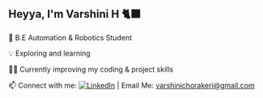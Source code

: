 ## Heyya, I'm Varshini H 🐈‍⬛  

🚀 B.E Automation & Robotics Student

💡 Exploring and learning

👩‍💻 Currently improving my coding & project skills

📫 Connect with me: [![LinkedIn](https://img.shields.io/badge/LinkedIn-Profile-blue?logo=linkedin)](https://www.linkedin.com/in/varshini-horakeri) | Email Me: varshinichorakeri@gmail.com
